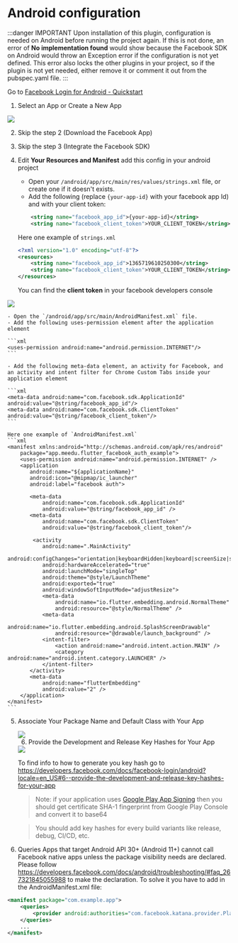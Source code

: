 # Android configuration


:::danger IMPORTANT
Upon installation of this plugin, configuration is needed on Android before running the project again. If this is not done, an error of **No implementation found** would show because the Facebook SDK on Android would throw an Exception error if the configuration is not yet defined. This error also locks the other plugins in your project, so if the plugin is not yet needed, either remove it or comment it out from the pubspec.yaml file.
:::



Go to [Facebook Login for Android - Quickstart](https://developers.facebook.com/docs/facebook-login/android/?locale=en)

1.  Select an App or Create a New App

<img src="https://user-images.githubusercontent.com/15864336/98711287-cedfdc80-2352-11eb-9eb3-761f43ba4f7e.png" />

2.  Skip the step 2 (Download the Facebook App)

3.  Skip the step 3 (Integrate the Facebook SDK)

4.  Edit **Your Resources and Manifest** add this config in your android project

    - Open your `/android/app/src/main/res/values/strings.xml` file, or create one if it doesn't exists.
    - Add the following (replace `{your-app-id}` with your facebook app Id) and with your client token:

    ```xml
        <string name="facebook_app_id">{your-app-id}</string>
        <string name="facebook_client_token">YOUR_CLIENT_TOKEN</string>
    ```

    Here one example of `strings.xml`

    ```xml
    <?xml version="1.0" encoding="utf-8"?>
    <resources>
        <string name="facebook_app_id">1365719610250300</string>
        <string name="facebook_client_token">YOUR_CLIENT_TOKEN</string>
    </resources>
    ```

    You can find the **client token** in your facebook developers console
   <img src="https://user-images.githubusercontent.com/15864336/144253037-f1750fbd-62ac-42fb-88a6-2f7ed8113f3e.png" />

    - Open the `/android/app/src/main/AndroidManifest.xml` file.
    - Add the following uses-permission element after the application element

    ```xml
    <uses-permission android:name="android.permission.INTERNET"/>
    ```

    - Add the following meta-data element, an activity for Facebook, and an activity and intent filter for Chrome Custom Tabs inside your application element

    ```xml
    <meta-data android:name="com.facebook.sdk.ApplicationId" android:value="@string/facebook_app_id"/>
    <meta-data android:name="com.facebook.sdk.ClientToken" android:value="@string/facebook_client_token"/>
    ```

    Here one example of `AndroidManifest.xml`
    ```xml
    <manifest xmlns:android="http://schemas.android.com/apk/res/android"
        package="app.meedu.flutter_facebook_auth_example">
        <uses-permission android:name="android.permission.INTERNET" />
        <application
           android:name="${applicationName}"
           android:icon="@mipmap/ic_launcher"
           android:label="facebook auth">

           <meta-data
               android:name="com.facebook.sdk.ApplicationId"
               android:value="@string/facebook_app_id" />
           <meta-data 
               android:name="com.facebook.sdk.ClientToken" 
               android:value="@string/facebook_client_token"/>

            <activity
               android:name=".MainActivity"
               android:configChanges="orientation|keyboardHidden|keyboard|screenSize|smallestScreenSize|locale|layoutDirection|fontScale|screenLayout|density|uiMode"
               android:hardwareAccelerated="true"
               android:launchMode="singleTop"
               android:theme="@style/LaunchTheme"
               android:exported="true"
               android:windowSoftInputMode="adjustResize">
               <meta-data
                   android:name="io.flutter.embedding.android.NormalTheme"
                   android:resource="@style/NormalTheme" />
               <meta-data
                   android:name="io.flutter.embedding.android.SplashScreenDrawable"
                   android:resource="@drawable/launch_background" />
               <intent-filter>
                   <action android:name="android.intent.action.MAIN" />
                   <category android:name="android.intent.category.LAUNCHER" />
               </intent-filter>
           </activity>
           <meta-data
               android:name="flutterEmbedding"
               android:value="2" />
        </application>
    </manifest>
    ```

   

5. Associate Your Package Name and Default Class with Your App

    <img src="https://user-images.githubusercontent.com/15864336/98712455-54b05780-2354-11eb-9509-aa2846af1a2d.png"  />

    6. Provide the Development and Release Key Hashes for Your App

    <img src="https://user-images.githubusercontent.com/15864336/98712555-73aee980-2354-11eb-9c25-c1ef3760fce1.png" />

    To find info to how to generate you key hash go to https://developers.facebook.com/docs/facebook-login/android?locale=en_US#6--provide-the-development-and-release-key-hashes-for-your-app

    > Note: if your application uses [Google Play App Signing](https://support.google.com/googleplay/android-developer/answer/9842756?visit_id=637406280862877202-1623101210&rd=1) then you should get certificate SHA-1 fingerprint from Google Play Console and convert it to base64

    > You should add key hashes for every build variants like release, debug, CI/CD, etc.


6. Queries
Apps that target Android API 30+ (Android 11+) cannot call Facebook native apps unless the package visibility needs are declared. Please follow https://developers.facebook.com/docs/android/troubleshooting/#faq_267321845055988 to make the declaration. To solve it you have to add in the AndroidManifest.xml file:

```xml
<manifest package="com.example.app">
    <queries>
        <provider android:authorities="com.facebook.katana.provider.PlatformProvider" />
    </queries>
    ...
</manifest>
```